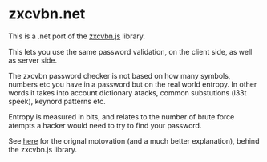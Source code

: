 zxcvbn.net
==========


This is a .net port of the [zxcvbn.js][1] library.

This lets you use the same password validation, on the client side, as well as server side.

The zxcvbn password checker is not based on how many symbols, numbers etc you have in a password but on the real world entropy. In other words it takes into account dictionary atacks, common substutions (l33t speek), keynord patterns etc.


Entropy is measured in bits, and relates to the number of brute force atempts a hacker would need to try to find your password.



See [here][2] for the orignal motovation (and a much better explanation), behind the zxcvbn.js library.





  [1]: https://github.com/lowe/zxcvbn
  [2]: https://tech.dropbox.com/2012/04/zxcvbn-realistic-password-strength-estimation/

